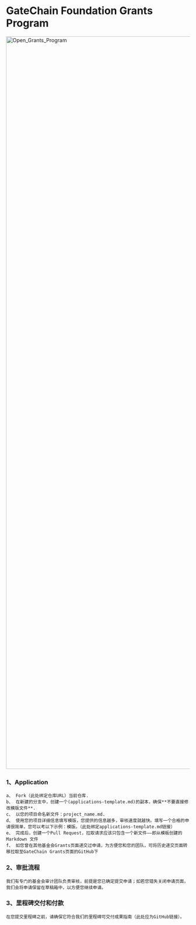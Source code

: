 # GateChain Foundation Grants Program
<img width="2001" alt="Open_Grants_Program" src="https://user-images.githubusercontent.com/87936778/126905991-e7f15299-916d-404b-9e22-f57d6a42f631.png">

### 1、Application
	a、 Fork（此处绑定仓库URL）当前仓库. 
	b、 在新建的分支中，创建一个(applications-template.md)的副本，确保**不要直接修改模版文件**.
	c、 以您的项目命名新文件：project_name.md.
	d、 使用您的项目详细信息填写模版，您提供的信息越多，审核速度就越快。填写一个合格的申请很简单，您可以考以下示例：模版。（此处绑定applications-template.md链接）
	e、 完成后，创建一个Pull Request，拉取请求应该只包含一个新文件——即从模板创建的 Markdown 文件
	f、 如您曾在其他基金会Grants页面递交过申请，为方便您和您的团队，可将历史递交页面转移拉取至GateChain Grants页面的GitHub下
	
### 2、审批流程
	我们有专门的基金会审计团队负责审核，前提是您已确定提交申请；如若您错失关闭申请页面，我们会将申请保留在草稿箱中，以方便您继续申请。
	
### 3、里程碑交付和付款
	在您提交里程碑之前，请确保它符合我们的里程碑可交付成果指南（此处应为GitHub链接）。

